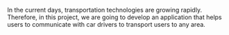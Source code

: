 In the current days, transportation technologies are growing rapidly. Therefore, in this project, we are going to develop an application that helps users to communicate with car drivers to transport users to any area.

